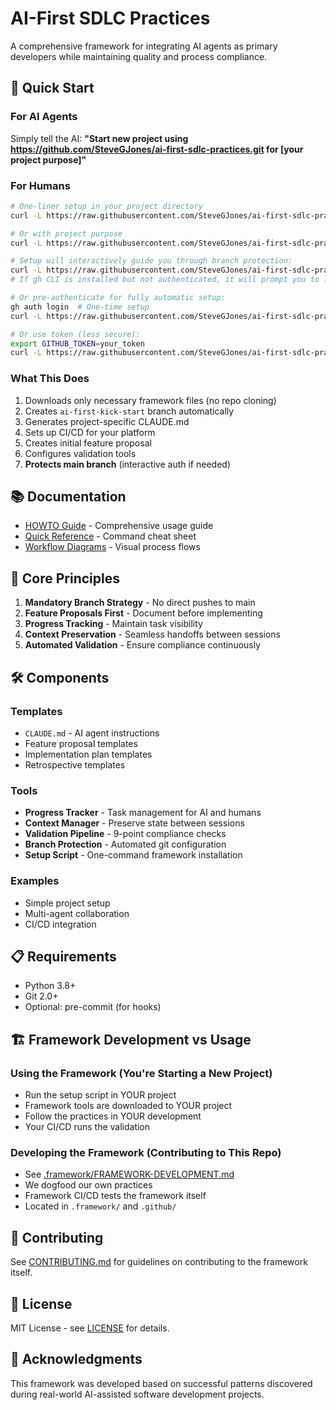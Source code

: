 # AI-First SDLC Practices

A comprehensive framework for integrating AI agents as primary developers while maintaining quality and process compliance.

## 🚀 Quick Start

### For AI Agents
Simply tell the AI: **"Start new project using https://github.com/SteveGJones/ai-first-sdlc-practices.git for [your project purpose]"**

### For Humans
```bash
# One-liner setup in your project directory
curl -L https://raw.githubusercontent.com/SteveGJones/ai-first-sdlc-practices/main/setup.sh | bash

# Or with project purpose
curl -L https://raw.githubusercontent.com/SteveGJones/ai-first-sdlc-practices/main/setup.sh | bash -s -- "building a REST API"

# Setup will interactively guide you through branch protection:
curl -L https://raw.githubusercontent.com/SteveGJones/ai-first-sdlc-practices/main/setup.sh | bash
# If gh CLI is installed but not authenticated, it will prompt you to log in

# Or pre-authenticate for fully automatic setup:
gh auth login  # One-time setup
curl -L https://raw.githubusercontent.com/SteveGJones/ai-first-sdlc-practices/main/setup.sh | bash

# Or use token (less secure):
export GITHUB_TOKEN=your_token
curl -L https://raw.githubusercontent.com/SteveGJones/ai-first-sdlc-practices/main/setup.sh | bash
```

### What This Does
1. Downloads only necessary framework files (no repo cloning)
2. Creates `ai-first-kick-start` branch automatically
3. Generates project-specific CLAUDE.md
4. Sets up CI/CD for your platform
5. Creates initial feature proposal
6. Configures validation tools
7. **Protects main branch** (interactive auth if needed)

## 📚 Documentation

- [HOWTO Guide](docs/HOWTO.md) - Comprehensive usage guide
- [Quick Reference](docs/QUICK-REFERENCE.md) - Command cheat sheet
- [Workflow Diagrams](docs/workflow-diagram.md) - Visual process flows

## 🎯 Core Principles

1. **Mandatory Branch Strategy** - No direct pushes to main
2. **Feature Proposals First** - Document before implementing
3. **Progress Tracking** - Maintain task visibility
4. **Context Preservation** - Seamless handoffs between sessions
5. **Automated Validation** - Ensure compliance continuously

## 🛠️ Components

### Templates
- `CLAUDE.md` - AI agent instructions
- Feature proposal templates
- Implementation plan templates
- Retrospective templates

### Tools
- **Progress Tracker** - Task management for AI and humans
- **Context Manager** - Preserve state between sessions
- **Validation Pipeline** - 9-point compliance checks
- **Branch Protection** - Automated git configuration
- **Setup Script** - One-command framework installation

### Examples
- Simple project setup
- Multi-agent collaboration
- CI/CD integration

## 📋 Requirements

- Python 3.8+
- Git 2.0+
- Optional: pre-commit (for hooks)

## 🏗️ Framework Development vs Usage

### Using the Framework (You're Starting a New Project)
- Run the setup script in YOUR project
- Framework tools are downloaded to YOUR project
- Follow the practices in YOUR development
- Your CI/CD runs the validation

### Developing the Framework (Contributing to This Repo)
- See [.framework/FRAMEWORK-DEVELOPMENT.md](.framework/FRAMEWORK-DEVELOPMENT.md)
- We dogfood our own practices
- Framework CI/CD tests the framework itself
- Located in `.framework/` and `.github/`

## 🤝 Contributing

See [CONTRIBUTING.md](CONTRIBUTING.md) for guidelines on contributing to the framework itself.

## 📄 License

MIT License - see [LICENSE](LICENSE) for details.

## 🙏 Acknowledgments

This framework was developed based on successful patterns discovered during real-world AI-assisted software development projects.
